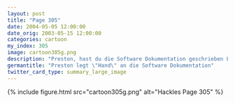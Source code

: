 ```yaml
---
layout: post
title: "Page 305"
date: 2004-05-05 12:00:00
date_orig: 2003-05-15 12:00:00
categories: cartoon
my_index: 305
image: cartoon305g.png
description: "Preston, hast du die Software Dokumentation geschrieben Fertig, Chef installier die Software starte die Software sende uns Fanmails Ich denk ich sollte nen Dokumentationsentwickler einstellen Die Comic Sans Schrift verleiht demeine gewisse Klasse Preston Boss Dog"
germantitle: "Preston legt \"Hand\" an die Software Dokumentation"
twitter_card_type: summary_large_image
---
```


{% include figure.html src="cartoon305g.png" alt="Hackles Page 305"  %}
